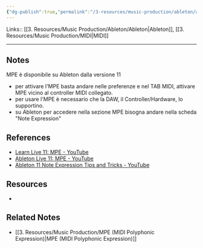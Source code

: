 ```yaml
---
{"dg-publish":true,"permalink":"/3-resources/music-production/ableton/ableton-mpe/"}
---
```


Links:: [[3. Resources/Music Production/Ableton/Ableton\|Ableton]], [[3. Resources/Music Production/MIDI\|MIDI]]
 
---
## Notes

MPE è disponibile su Ableton dalla versione 11

- per attivare l'MPE basta andare nelle preferenze e nel TAB MIDI, attivare MPE vicino al controller MIDI collegato. 
- per usare l'MPE è necessario che la DAW, il Controller/Hardware, lo supportino. 
- su Ableton per accedere nella sezione MPE bisogna andare nella scheda "Note Expression"







## References

- [Learn Live 11: MPE - YouTube](https://www.youtube.com/watch?v=qIl1ZY29fAM)
- [Ableton Live 11: MPE - YouTube](https://www.youtube.com/watch?v=OP6EKAggYyE)
- [Ableton 11 Note Expression Tips and Tricks - YouTube](https://www.youtube.com/watch?v=SDJpanfKqYA)

## Resources

- 

## Related Notes

- [[3. Resources/Music Production/MPE (MIDI Polyphonic Expression)\|MPE (MIDI Polyphonic Expression)]]



